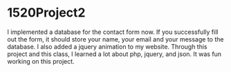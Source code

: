 # 1520Project2
I implemented a database for the contact form now. If you successfully fill out the form, it should store your name, your email and your message to the database. I also added a jquery animation to my website. Through this project and this class, I learned a lot about php, jquery, and json. It was fun working on this project. 
